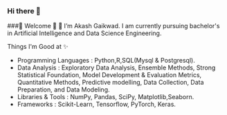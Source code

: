 ### Hi there 👋
###🌱 Welcome 🌱 👋 I’m Akash Gaikwad. I am currently pursuing bachelor's in Artificial Intelligence and Data Science Engineering.

Things I'm Good at ✨

- Programming Languages : Python,R,SQL(Mysql & Postgresql).
- Data Analysis : Exploratory Data Analysis, Ensemble Methods, Strong
                  Statistical Foundation, Model Development & Evaluation                           Metrics, Quantitative Methods, Predictive modelling, Data                        Collection, Data Preparation, and Data Modeling.
- Libraries & Tools : NumPy, Pandas, SciPy, Matplotlib,Seaborn.
- Frameworks : Scikit-Learn, Tensorflow, PyTorch, Keras.


